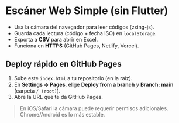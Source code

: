 # Escáner Web Simple (sin Flutter)

- Usa la cámara del navegador para leer códigos (zxing-js).
- Guarda cada lectura (código + fecha ISO) en `localStorage`.
- Exporta a **CSV** para abrir en Excel.
- Funciona en **HTTPS** (GitHub Pages, Netlify, Vercel).

## Deploy rápido en GitHub Pages
1. Sube este `index.html` a tu repositorio (en la raíz).
2. En **Settings → Pages**, elige **Deploy from a branch** y **Branch: main** (carpeta `/ (root)`).
3. Abre la URL que te da GitHub Pages.

> En iOS/Safari la cámara puede requerir permisos adicionales. Chrome/Android es lo más estable.

